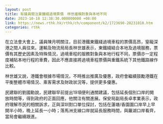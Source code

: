 ```yaml
---
layout: post
title: 有議員關注東鐵綫過境票價　林世雄稱對象與本地不同
date: 2023-10-18 12:38:30.000000000 +08:00
link: https://news.rthk.hk/rthk/ch/component/k2/1723690-20231018.htm
categories: rthk
---
```


在立法會大會上，議員陳月明關注，目前港鐵東鐵綫過境車程的票價高昂，窒礙深港之間人員往來。運輸及物流局局長林世雄表示，東鐵綫結合本地及過境服務，票價有其歷史因素及特殊情況，過境車程的服務對象與本地行程不同，票價亦一定程度補貼本地行程的車費，因此不應直接將過境車程票價與重鐵系統下其他鐵路線作比較。

林世雄又說，港鐵會根據市場情況，不時推出推廣及優惠，政府會繼續鼓勵港鐵在平衡整體市場情況、乘客需求及財政狀況等，提供更多優惠。

民建聯的劉國勳說，民建聯早前提出19項便利通關建議，包括延長個別口岸的開放時間等，得到政府的正面回應，他關注有關進展。保安局副局長卓孝業表示，政府理解市民的相關訴求，正與深圳對口單位探討，包括在蓮塘/香園圍口岸早上早開半小時，晚上延長一小時；落馬洲支線口岸就延長服務時間，與羅湖口岸看齊，當局會繼續跟進。
